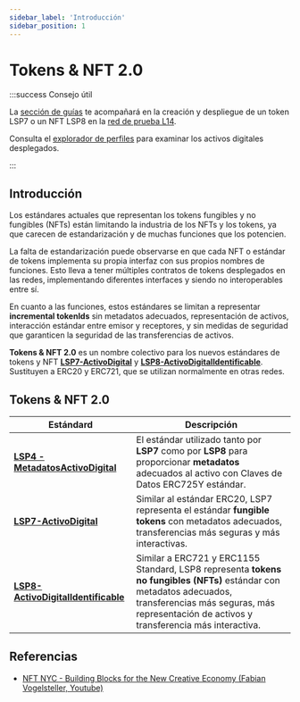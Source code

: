 ```yaml
---
sidebar_label: 'Introducción'
sidebar_position: 1
---
```


# Tokens & NFT 2.0

:::success Consejo útil

La [sección de guías](../../guides/digital-assets/create-lsp7-digital-asset.md) te acompañará en la creación y despliegue de un token LSP7 o un NFT LSP8 en la [red de prueba L14](../../networks/l14-testnet.md).

Consulta el [explorador de perfiles](https://universalprofile.cloud/) para examinar los activos digitales desplegados.

:::

## Introducción  

Los estándares actuales que representan los tokens fungibles y no fungibles (NFTs) están limitando la industria de los NFTs y los tokens, ya que carecen de estandarización y de muchas funciones que los potencien.

La falta de estandarización puede observarse en que cada NFT o estándar de tokens implementa su propia interfaz con sus propios nombres de funciones. Esto lleva a tener múltiples contratos de tokens desplegados en las redes, implementando diferentes interfaces y siendo no interoperables entre sí.

En cuanto a las funciones, estos estándares se limitan a representar **incremental tokenIds** sin metadatos adecuados, representación de activos, interacción estándar entre emisor y receptores, y sin medidas de seguridad que garanticen la seguridad de las transferencias de activos.

**Tokens & NFT 2.0** es un nombre colectivo para los nuevos estándares de tokens y NFT **[LSP7-ActivoDigital](https://github.com/lukso-network/LIPs/blob/main/LSPs/LSP-7-DigitalAsset.md)** y **[LSP8-ActivoDigitalIdentificable](https://github.com/lukso-network/LIPs/blob/main/LSPs/LSP-8-IdentifiableDigitalAsset.md)**. Sustituyen a ERC20 y ERC721, que se utilizan normalmente en otras redes.


## Tokens & NFT 2.0


| Estándard                                                                                                       | Descripción                                                                                                                                                                                                                                                                                                                                                                                                                                                                                                                                                                                                                                                                                                                                                                                                                                                                                                                                                                                                                                                                                                                                                                   |
| --------------------------------------------------------------------------------------------------------------- | ----------------------------------------------------------------------------------------------------------------------------------------------------------------------------------------------------------------------------------------------------------------------------------------------------------------------------------------------------------------------------------------------------------------------------------------------------------------------------------------------------------------------------------------------------------------------------------------------------------------------------------------------------------------------------------------------------------------------------------------------------------------------------------------------------------------------------------------------------------------------------------------------------------------------------------------------------------------------------------------------------------------------------------------------------------------------------------------------------------------------------------------------------------------------------- |
| **[   LSP4 - MetadatosActivoDigital    ](./LSP4-Digital-Asset-Metadata.md)**                                    | El estándar utilizado tanto por **LSP7** como por **LSP8** para proporcionar **metadatos** adecuados al activo con Claves de Datos ERC725Y estándar.  |
| **[LSP7-ActivoDigital](./LSP7-Digital-Asset.md)**                                | Similar al estándar ERC20, LSP7 representa el estándar **fungible tokens** con metadatos adecuados, transferencias más seguras y más interactivas.                                                                                                                                                                                                                                                                                                                                                                                                                                                                                                                                                                                                                                                                                                                                           |
| **[LSP8-ActivoDigitalIdentificable](./LSP8-Identifiable-Digital-Asset.md)** | Similar a ERC721 y ERC1155 Standard, LSP8 representa **tokens no fungibles (NFTs)** estándar con metadatos adecuados, transferencias más seguras, más representación de activos y transferencia más interactiva.                                                                                                                                                                                                                                                                                                                                                      |



## Referencias

- [NFT NYC - Building Blocks for the New Creative Economy (Fabian Vogelsteller, Youtube)](https://www.youtube.com/watch?v=skA4Y-vvt5s&t=2s)
